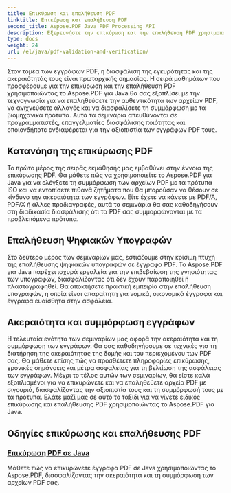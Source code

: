 ```yaml
---
title: Επικύρωση και επαλήθευση PDF
linktitle: Επικύρωση και επαλήθευση PDF
second_title: Aspose.PDF Java PDF Processing API
description: Εξερευνήστε την επικύρωση και την επαλήθευση PDF χρησιμοποιώντας το Aspose.PDF για Java. Διασφαλίστε την ακεραιότητα και τη συμμόρφωση των εγγράφων στα ολοκληρωμένα σεμινάρια μας.
type: docs
weight: 24
url: /el/java/pdf-validation-and-verification/
---
```


Στον τομέα των εγγράφων PDF, η διασφάλιση της εγκυρότητας και της ακεραιότητάς τους είναι πρωταρχικής σημασίας. Η σειρά μαθημάτων που προσφέρουμε για την επικύρωση και την επαλήθευση PDF χρησιμοποιώντας το Aspose.PDF για Java θα σας εξοπλίσει με την τεχνογνωσία για να επαληθεύσετε την αυθεντικότητα των αρχείων PDF, να ανιχνεύσετε αλλαγές και να διασφαλίσετε τη συμμόρφωση με τα βιομηχανικά πρότυπα. Αυτά τα σεμινάρια απευθύνονται σε προγραμματιστές, επαγγελματίες διασφάλισης ποιότητας και οποιονδήποτε ενδιαφέρεται για την αξιοπιστία των εγγράφων PDF τους.

## Κατανόηση της επικύρωσης PDF

Το πρώτο μέρος της σειράς εκμάθησής μας εμβαθύνει στην έννοια της επικύρωσης PDF. Θα μάθετε πώς να χρησιμοποιείτε το Aspose.PDF για Java για να ελέγξετε τη συμμόρφωση των αρχείων PDF με τα πρότυπα ISO και να εντοπίσετε πιθανά ζητήματα που θα μπορούσαν να θέσουν σε κίνδυνο την ακεραιότητα των εγγράφων. Είτε έχετε να κάνετε με PDF/A, PDF/X ή άλλες προδιαγραφές, αυτά τα σεμινάρια θα σας καθοδηγήσουν στη διαδικασία διασφάλισης ότι τα PDF σας συμμορφώνονται με τα προβλεπόμενα πρότυπα.

## Επαλήθευση Ψηφιακών Υπογραφών

Στο δεύτερο μέρος των σεμιναρίων μας, εστιάζουμε στην κρίσιμη πτυχή της επαλήθευσης ψηφιακών υπογραφών σε έγγραφα PDF. Το Aspose.PDF για Java παρέχει ισχυρά εργαλεία για την επιβεβαίωση της γνησιότητας των υπογραφών, διασφαλίζοντας ότι δεν έχουν παραποιηθεί ή πλαστογραφηθεί. Θα αποκτήσετε πρακτική εμπειρία στην επαλήθευση υπογραφών, η οποία είναι απαραίτητη για νομικά, οικονομικά έγγραφα και έγγραφα ευαίσθητα στην ασφάλεια.

## Ακεραιότητα και συμμόρφωση εγγράφων

Η τελευταία ενότητα των σεμιναρίων μας αφορά την ακεραιότητα και τη συμμόρφωση των εγγράφων. Θα σας καθοδηγήσουμε σε τεχνικές για τη διατήρηση της ακεραιότητας της δομής και του περιεχομένου των PDF σας. Θα μάθετε επίσης πώς να προσθέτετε πληροφορίες επικύρωσης, χρονικές σημάνσεις και μέτρα ασφαλείας για τη βελτίωση της ασφάλειας των εγγράφων. Μέχρι το τέλος αυτών των σεμιναρίων, θα είστε καλά εξοπλισμένοι για να επικυρώνετε και να επαληθεύετε αρχεία PDF με σιγουριά, διασφαλίζοντας την αξιοπιστία τους και τη συμμόρφωσή τους με τα πρότυπα. Ελάτε μαζί μας σε αυτό το ταξίδι για να γίνετε ειδικός επικύρωσης και επαλήθευσης PDF χρησιμοποιώντας το Aspose.PDF για Java.

## Οδηγίες επικύρωσης και επαλήθευσης PDF
### [Επικύρωση PDF σε Java](./validate-pdf-in-java/)
Μάθετε πώς να επικυρώνετε έγγραφα PDF σε Java χρησιμοποιώντας το Aspose.PDF, διασφαλίζοντας την ακεραιότητα και τη συμμόρφωση των αρχείων PDF σας.